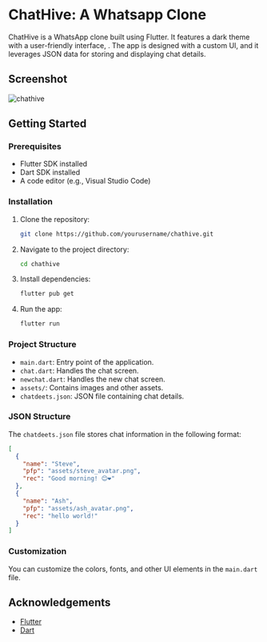 
# ChatHive: A Whatsapp Clone

ChatHive is a WhatsApp clone built using Flutter. It features a dark theme with a user-friendly interface, . The app is designed with a custom UI, and it leverages JSON data for storing and displaying chat details.

## Screenshot

![chathive](https://github.com/user-attachments/assets/fd9343b5-1a86-4ab1-bfc1-231e4536b90b)

## Getting Started

### Prerequisites

- Flutter SDK installed
- Dart SDK installed
- A code editor (e.g., Visual Studio Code)

### Installation

1. Clone the repository:

   ```bash
   git clone https://github.com/yourusername/chathive.git
   ```

2. Navigate to the project directory:

   ```bash
   cd chathive
   ```

3. Install dependencies:

   ```bash
   flutter pub get
   ```

4. Run the app:

   ```bash
   flutter run
   ```

### Project Structure

- `main.dart`: Entry point of the application.
- `chat.dart`: Handles the chat screen.
- `newchat.dart`: Handles the new chat screen.
- `assets/`: Contains images and other assets.
- `chatdeets.json`: JSON file containing chat details.

### JSON Structure

The `chatdeets.json` file stores chat information in the following format:

```json
[
  {
    "name": "Steve",
    "pfp": "assets/steve_avatar.png",
    "rec": "Good morning! 😊❤️"
  },
  {
    "name": "Ash",
    "pfp": "assets/ash_avatar.png",
    "rec": "hello world!"
  }
]
```

### Customization

You can customize the colors, fonts, and other UI elements in the `main.dart` file.

## Acknowledgements

- [Flutter](https://flutter.dev/)
- [Dart](https://dart.dev/)
